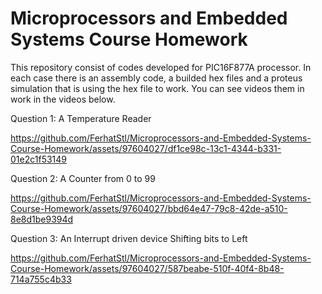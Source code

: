 # Microprocessors and Embedded Systems Course Homework

This repository consist of codes developed for PIC16F877A processor. In each case there is an assembly code, a builded hex files and a proteus simulation that is using the hex file to work. You can see videos them in work in the videos below. 

Question 1: A Temperature Reader


https://github.com/FerhatStl/Microprocessors-and-Embedded-Systems-Course-Homework/assets/97604027/df1ce98c-13c1-4344-b331-01e2c1f53149



Question 2: A Counter from 0 to 99


https://github.com/FerhatStl/Microprocessors-and-Embedded-Systems-Course-Homework/assets/97604027/bbd64e47-79c8-42de-a510-8e8d1be9394d



Question 3: An Interrupt driven device Shifting bits to Left


https://github.com/FerhatStl/Microprocessors-and-Embedded-Systems-Course-Homework/assets/97604027/587beabe-510f-40f4-8b48-714a755c4b33

